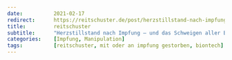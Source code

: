 ```yaml
---
date:          2021-02-17
redirect:      https://reitschuster.de/post/herzstillstand-nach-impfung-und-das-schweigen-aller-beteiligten/
title:         reitschuster
subtitle:      "Herzstillstand nach Impfung – und das Schweigen aller Beteiligten Viele offenen Fragen"
categories:    [Impfung, Manipulation]
tags:          [reitschuster, mit oder an impfung gestorben, biontech]
---
```


